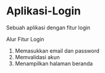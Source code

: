 # Aplikasi-Login
Sebuah aplikasi dengan fitur login

Alur Fitur Login
1. Memasukkan email dan password
2. Memvalidasi akun
3. Menampilkan halaman beranda
